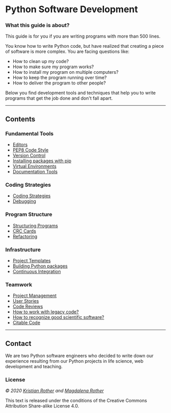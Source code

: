 
# Python Software Development

### What this guide is about?

This guide is for you if you are writing programs with more than 500 lines.

You know how to write Python code, but have realized that creating a piece of software is more complex. You are facing questions like:

* How to clean up my code?
* How to make sure my program works?
* How to install my program on multiple computers?
* How to keep the program running over time?
* How to deliver the program to other people?

Below you find development tools and techniques that help you to write programs that get the job done and don't fall apart.

----

## Contents

### Fundamental Tools

* [Editors](editors.md)
* [PEP8 Code Style](coding_style.md)
* [Version Control](version_control.md)
* [Installing packages with pip](pip.md)
* [Virtual Environments](virtualenv.md)
* [Documentation Tools](documenting.md)

### Coding Strategies

* [Coding Strategies](writing_code.md)
* [Debugging](debugging.md)

### Program Structure

* [Structuring Programs](structuring_programs.md)
* [CRC Cards](structuring_programs.md)
* [Refactoring](refactoring.md)

### Infrastructure

* [Project Templates](project_templates.md)
* [Building Python packages](releases.md)
* [Continuous Integration](continuous_integration.md)

### Teamwork

* [Project Management](project_management.md)
* [User Stories](user_stories.md)
* [Code Reviews](code_reviews.md)
* [How to work with legacy code?](legacy_code.md)
* [How to recognize good scientific software?](good_software.md)
* [Citable Code](citable_code.md)

----

## Contact

We are two Python software engineers who decided to write down our experience resulting from our Python projects in life science, web development and teaching.

### License

*© 2020 [Kristian Rother](http://github.com/krother) and [Magdalena Rother](http://github.com/lenarother)*

This text is released under the conditions of the Creative Commons Attribution Share-alike License 4.0.
